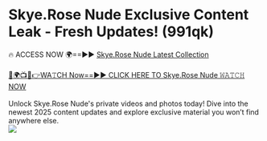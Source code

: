 # Skye.Rose Nude Exclusive Content Leak - Fresh Updates! (991qk)

🔥 ACCESS NOW 🌍==►► <a href="https://tinyurl.com/2mz8nhtm" rel="nofollow">Skye.Rose Nude Latest Collection</a>
<br><br>
[🔴🌍📺📱👉WA𝚃CH Now==►► CLICK HERE TO Skye.Rose Nude 𝚆𝙰𝚃𝙲𝙷 NOW](https://tinyurl.com/2mz8nhtm)
<br><br>
Unlock Skye.Rose Nude's private videos and photos today! Dive into the newest 2025 content updates and explore exclusive material you won’t find anywhere else.
<br>
<a href="https://tinyurl.com/2mz8nhtm" rel="nofollow" data-target="animated-image.originalLink"><img src="https://camo.githubusercontent.com/8a4f000d20f83aca3bf7ec5f350d767afa0574a8a352519fd8cfa583a6f93a33/68747470733a2f2f692e696d6775722e636f6d2f644a486b345a712e676966" data-canonical-src="https://i.imgur.com/dJHk4Zq.gif" style="max-width: 100%; display: inline-block;" data-target="animated-image.originalImage"></a>
<br>
